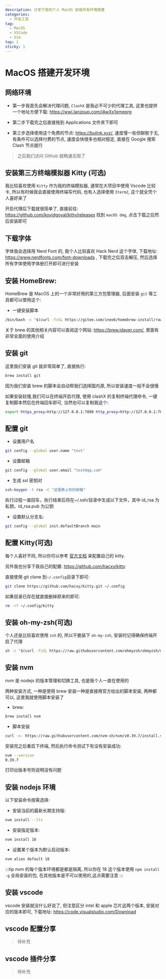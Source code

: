 ```yaml
---
description: 分享下我的个人 MacOS 前端开发环境搭建
categories:
  - 开发工具
tag:
  - MacOS
  - VSCode
  - Vim
top: 1
sticky: 1
---
```


# MacOS 搭建开发环境

## 网络环境

- 第一步我首先会解决代理问题, `ClashX` 是我必不可少的代理工具, 这里也提供一个地址方便下载: <https://wwi.lanzoup.com/iAwXx1qmeprg>

- 第二步下载完之后直接拖到 Applications 文件夹下即可

- 第三步选择使用这个免费的节点: <https://bulink.xyz/>, 速度慢一些但聊胜于无, 有条件可以选择付费的节点, 速度会快很多也相对稳定, 直接在 Google 搜索 Clash 节点就行

> 之后我们访问 Github 就畅通无阻了

## 安装第三方终端模拟器 Kitty (可选)

我比较喜欢使用 `Kitty` 作为我的终端模拟器, 通常在大项目中使用 Vscode 比较卡, 所以有时候我会直接使用终端写代码, 也有人选择使用 `Iterm2`, 这个就全凭个人喜好来了

开启代理后下载就很简单了, 直接前往: <https://github.com/kovidgoyal/kitty/releases> 找到 `macOS dmg`, 点击下载之后然后安装即可

## 下载字体

字体我会选择用 Nerd Font 的, 我个人比较喜欢 Hack Nerd 这个字体, 下载地址: <https://www.nerdfonts.com/font-downloads> , 下载完之后双击解压, 然后选择所有字体使用字体册打开即可进行安装

## 安装 HomeBrew:

HomeBrew 是 MacOS 上的一个非常好用的第三方包管理器, 后面安装 `git` 等工具都可以使用这个:

- 一键安装脚本

```sh
/bin/bash -c "$(curl -fsSL https://gitee.com/ineo6/homebrew-install/raw/master/install.sh)"
```

关于 brew 的其他相关内容可以查阅这个网站: <https://brew.idayer.com/>, 里面有非常全面的使用介绍

## 安装 git

这里我们安装 git 就非常简单了, 直接执行:

```sh
brew install git
```

因为我们安装 brew 的脚本会自动帮我们选择国内源, 所以安装速度一般不会很慢

如果安装较慢,我们可以在终端开启代理, 使用 clashX 的复制终端代理命令, 一键复制脚本然后在终端回车即可, 当然也可以复制我这个:

```sh
export https_proxy=http://127.0.0.1:7890 http_proxy=http://127.0.0.1:7890 all_proxy=socks5://127.0.0.1:7890
```

## 配置 git

- 设置用户名

```sh
git config --global user.name "test"
```

- 设置邮箱

```sh
git config --global user.email "test@qq.com"
```

- 生成 ssl 密钥对

```sh
ssh-keygen -t rsa -C "这里换上你的邮箱"
```

执行过程一直回车，执行结束后将在~/.ssh/目录中生成以下文件，其中 id_rsa 为私钥，id_rsa.pub 为公钥

- 设置默认分支名:

```sh
git config --global init.defaultBranch main
```

## 配置 Kitty(可选)

每个人喜好不同, 所以你可以参考 [官方文档](https://sw.kovidgoyal.net/kitty/overview/#configuring-kitty) 来配置自己的 kitty.

另外我也分享下我自己的配置: <https://github.com/hacxy/kitty>

直接使用 git clone 到`~/.config`目录下即可:

```sh
git clone https://github.com/hacxy/kitty.git ~/.config
```

如果目录已存在就直接删掉原来的即可:

```sh
rm -rf ~/.config/kitty
```

## 安装 oh-my-zsh(可选)

个人还是比较喜欢使用 `zsh` 的, 所以干脆装下 `oh-my-zsh`, 安装时记得确保终端开启了代理

```sh
sh -c "$(curl -fsSL https://raw.githubusercontent.com/ohmyzsh/ohmyzsh/master/tools/install.sh)"
```

## 安装 nvm

nvm 是 nodejs 的版本管理和切换工具, 也是我个人一直在使用的

两种安装方式, 一种是使用 brew 安装一种是直接用官方给出的脚本安装, 两种都可以, 这里我就使用脚本安装了

- brew:

```sh
brew install nvm
```

- 脚本安装

```sh
curl -o- https://raw.githubusercontent.com/nvm-sh/nvm/v0.39.7/install.sh | bash
```

安装完之后重启下终端, 然后执行命令测试下有没有安装成功:

```sh
nvm --version
0.39.7
```

打印出版本号则说明没有问题

## 安装 nodejs 环境

以下安装命令按需选择:

- 安装当前的最新长期支持版:

```sh
nvm install --lts
```

- 安装指定版本:

```sh
nvm install 18
```

- 设置某个版本为默认启动版本:

```sh
nvm alias default 18
```

:::tip
nvm 的每个版本环境都是都是隔离, 所以你在 18 这个版本使用 `npm install -g` 全局安装的包, 在其他版本是不可以使用的,这点需要注意
:::

## 安装 vscode

vscode 安装就没什么好说了, 但注意区分 intel 和 apple 芯片这两个版本, 安装对应的版本即可, 下载地址: <https://code.visualstudio.com/Download>

## vscode 配置分享

> 待补充

## vscode 插件分享

> 待补充
